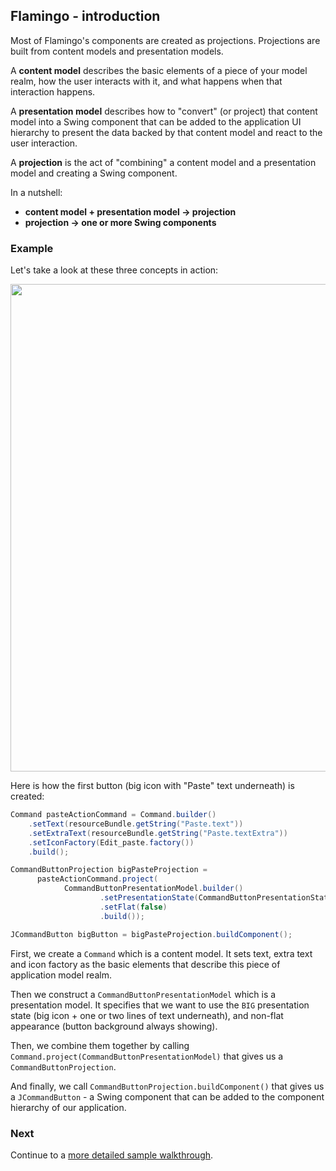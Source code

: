 ## Flamingo - introduction

Most of Flamingo's components are created as projections. Projections are built from content models and presentation models.

A **content model** describes the basic elements of a piece of your model realm, how the user interacts with it, and what happens when that interaction happens.

A **presentation model** describes how to "convert" (or project) that content model into a Swing component that can be added to the application UI hierarchy to present the data backed by that content model and react to the user interaction.

A **projection** is the act of "combining" a content model and a presentation model and creating a Swing component.

In a nutshell:

- **content model + presentation model &#8594; projection**
- **projection &#8594; one or more Swing components**

### Example

Let's take a look at these three concepts in action:

<img src="https://raw.githubusercontent.com/kirill-grouchnikov/radiance/sunshine/docs/images/components/walkthrough/command-basics.png" width="780" border=0/>

Here is how the first button (big icon with "Paste" text underneath) is created:

```java
Command pasteActionCommand = Command.builder()
    .setText(resourceBundle.getString("Paste.text"))
    .setExtraText(resourceBundle.getString("Paste.textExtra"))
    .setIconFactory(Edit_paste.factory())
    .build();

CommandButtonProjection bigPasteProjection =
      pasteActionCommand.project(
            CommandButtonPresentationModel.builder()
                    .setPresentationState(CommandButtonPresentationState.BIG)
                    .setFlat(false)
                    .build());

JCommandButton bigButton = bigPasteProjection.buildComponent();
```

First, we create a `Command` which is a content model. It sets text, extra text and icon factory as the basic elements that describe this piece of application model realm.

Then we construct a `CommandButtonPresentationModel` which is a presentation model. It specifies that we want to use the `BIG` presentation state (big icon + one or two lines of text underneath), and non-flat appearance (button background always showing).

Then, we combine them together by calling `Command.project(CommandButtonPresentationModel)` that gives us a `CommandButtonProjection`.

And finally, we call `CommandButtonProjection.buildComponent()` that gives us a `JCommandButton` - a Swing component that can be added to the component hierarchy of our application.

### Next

Continue to a [more detailed sample walkthrough](Sample.md).
